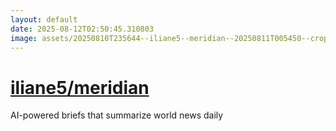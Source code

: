 ```yaml
---
layout: default
date: 2025-08-12T02:50:45.310803
image: assets/20250810T235644--iliane5--meridian--20250811T005450--cropped.png
---
```


# [iliane5/meridian](https://github.com/iliane5/meridian)

AI-powered briefs that summarize world news daily
